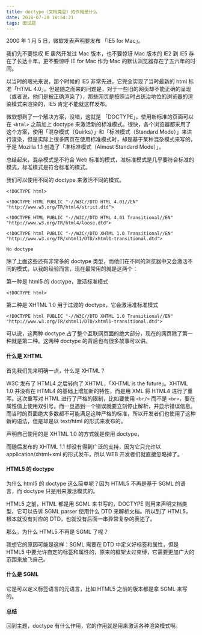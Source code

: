 ```yaml
---
title: doctype（文档类型）的作用是什么
date: 2018-07-20 10:54:21
tags: 面试题
---
```


2000 年 1 月 5 日，微软发表声明要发布 「IE5 for Mac」。

我们先不要惊叹 IE 居然开发过 Mac 版本，也不要惊讶 Mac 版本的 IE2 到 IE5 存在了长达十年，更不要惊呼 IE for Mac 作为 Mac 的默认浏览器存在了五六年的时间。

以当时的眼光来说，那个时候的 IE5 非常先进，它完全实现了当时最新的 html 标准「HTML 4.0」。但是随之而来的问题是，对于一些旧的网页却不能正确的呈现（或者说，他们是被正确渲染了），那些网页是按照当时占统治地位的浏览器的渲染模式来渲染的，IE5 肯定不能就这样发布。

微软想到了一个解决方案，没错，这就是 「DOCTYPE」。使用新标准的页面可以在 `<html>` 之前加上 doctype 来激活新的标准模式。很快，各个浏览器都采用了这个方案，使用「混杂模式（Quirks）」和「标准模式（Standard Mode）」来进行渲染，但是实际上很多网页在使用标准模式时，却是基于某种混杂模式来写的，于是 Mozilla 1.1 创造了「准标准模式（Almost Standard Mode）」。
<!-- more -->
总结起来，混杂模式是不符合 Web 标准的模式，准标准模式是几乎要符合标准的模式，标准模式是符合标准的模式。

我们可以使用不同的 doctype 来激活不同的模式。

```
<!DOCTYPE html>

<!DOCTYPE HTML PUBLIC "-//W3C//DTD HTML 4.01//EN" "http://www.w3.org/TR/html4/strict.dtd">

<!DOCTYPE HTML PUBLIC "-//W3C//DTD HTML 4.01 Transitional//EN" "http://www.w3.org/TR/html4/loose.dtd">

<!DOCTYPE html PUBLIC "-//W3C//DTD XHTML 1.0 Transitional//EN" "http://www.w3.org/TR/xhtml1/DTD/xhtml1-transitional.dtd">

No doctype

```

除了上面这些还有非常多的 doctype 类型，而他们在不同的浏览器中又会激活不同的模式，以我的经验而言，现在最常用的就是这两个：

第一种是 html5 的 doctype，激活标准模式

```
<!DOCTYPE html>

```

第二种是 XHTML 1.0 用于过渡的 doctype，它会激活准标准模式

```
<!DOCTYPE html PUBLIC "-//W3C//DTD XHTML 1.0 Transitional//EN" "http://www.w3.org/TR/xhtml1/DTD/xhtml1-transitional.dtd">

```

可以说，这两种 doctype 占了整个互联网页面的绝大部分，现在的网页除了第一种就是第二种。这两种 doctype 的背后也有很多故事可以讲。

#### 什么是 XHTML

首先我们先来明确一点，什么是 XHTML？

W3C 发布了 HTML4 之后转向了 XHTML，「XHTML is the future」。XHTML 1.0 并没有在 HTML4 的基础上增加新的特性，而是用 XML 将 HTML4 进行了重写。这次重写对 HTML 进行了严格的限制，比如要使用 `<br/>` 而不是 `<br>`，要在属性值上使用双引号。而一旦遇到一个错误就要立刻停止解析，并显示错误信息。而当时的页面绝大多数都不可能满足这种严格的标准，所以开发者们也使用了这种新的语法，但是却是以 text/html 的形式来发布的。

声明自己使用的是 XHTML 1.0 的方式就是使用 doctype，

而随后发布的 XHTML 1.1 却没有得到广泛的支持，因为它只允许以 application/xhtml+xml 的形式发布，所以 WEB 开发者们就直接忽略掉了。

#### HTML5 的 doctype

为什么 html5 的 doctype 这么简单呢？因为 HTML5 不再是基于 SGML 的语言，而 doctype 只是用来激活模式的。

HTML5 之前，HTML 都是用 SGML 来书写的，DOCTYPE 则用来声明文档类型，它可以告诉 SGML parser 使用什么 DTD 来解析文档。所以到了 HTML5，根本就没有对应的 DTD，也就没有后面一串异常复杂的表述了。

那么，为什么 HTML5 不再是 SGML 了呢？

我想它的原因可能是这样：SGML 需要在 DTD 中定义好标签和属性，但是 HTML5 中要允许自定的标签和属性的，原来的框架太过束缚，它需要更加广大的范围来放飞自己。

#### 什么是 SGML

它是可以定义标签语言的元语言，比如 HTML5 之前的版本都是拿 SGML 来写的。

#### 总结

回到主题，doctype 有什么作用，它的作用就是用来激活各种渲染模式啊。
